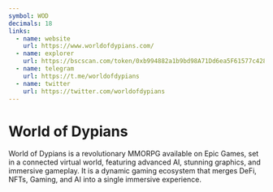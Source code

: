```yaml
---
symbol: WOD
decimals: 18
links:
  - name: website
    url: https://www.worldofdypians.com/
  - name: explorer
    url: https://bscscan.com/token/0xb994882a1b9bd98A71Dd6ea5F61577c42848B0E8
  - name: telegram
    url: https://t.me/worldofdypians
  - name: twitter
    url: https://twitter.com/worldofdypians
---
```


# World of Dypians

World of Dypians is a revolutionary MMORPG available on Epic Games, set in a connected virtual world, featuring advanced AI, stunning graphics, and immersive gameplay. It is a dynamic gaming ecosystem that merges DeFi, NFTs, Gaming, and AI into a single immersive experience.

